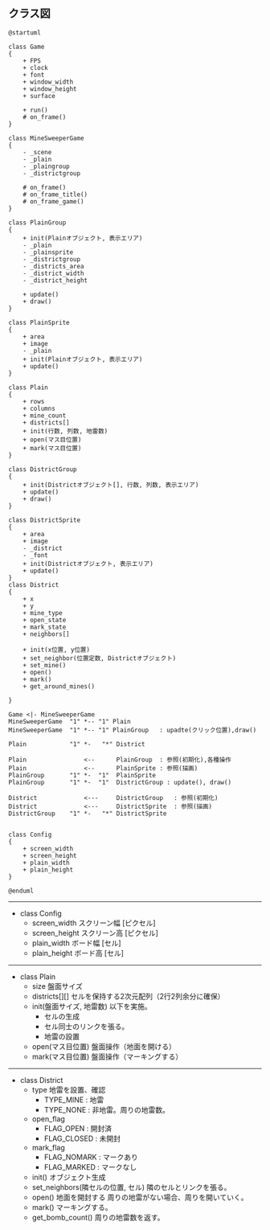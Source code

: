 
## クラス図
```puml
@startuml

class Game
{
    + FPS
    + clock
    + font
    + window_width
    + window_height
    + surface

    + run()
    # on_frame()
}

class MineSweeperGame
{
    - _scene
    - _plain
    - _plaingroup
    - _districtgroup

    # on_frame()
    # on_frame_title()
    # on_frame_game()
}

class PlainGroup
{
    + init(Plainオブジェクト, 表示エリア)
    - _plain
    - _plainsprite
    - _districtgroup
    - _districts_area
    - _district_width
    - _district_height

    + update()
    + draw()
}

class PlainSprite
{
    + area
    + image
    - _plain
    + init(Plainオブジェクト, 表示エリア)
    + update()
}

class Plain
{
    + rows
    + columns
    + mine_count
    + districts[]
    + init(行数, 列数, 地雷数)
    + open(マス目位置)
    + mark(マス目位置)
}

class DistrictGroup
{
    + init(Districtオブジェクト[], 行数, 列数, 表示エリア)
    + update()
    + draw()
}

class DistrictSprite
{
    + area
    + image
    - _district
    - _font
    + init(Districtオブジェクト, 表示エリア)
    + update()
}
class District
{
    + x
    + y
    + mine_type
    + open_state
    + mark_state
    + neighbors[]

    + init(x位置, y位置)
    + set_neighbor(位置定数, Districtオブジェクト)
    + set_mine()
    + open()
    + mark()
    + get_around_mines()
    
}

Game <|- MineSweeperGame
MineSweeperGame  "1" *-- "1" Plain
MineSweeperGame  "1" *-- "1" PlainGroup   : upadte(クリック位置),draw()

Plain            "1" *-   "*" District

Plain                <--      PlainGroup  : 参照(初期化),各種操作
Plain                <--      PlainSprite : 参照(描画)
PlainGroup       "1" *-  "1"  PlainSprite
PlainGroup       "1" *-  "1"  DistrictGroup : update(), draw()

District             <---     DistrictGroup   : 参照(初期化)
District             <---     DistrictSprite  : 参照(描画)
DistrictGroup    "1" *-   "*" DistrictSprite


class Config
{
    + screen_width
    + screen_height
    + plain_width
    + plain_height
}

@enduml
```

---
- class Config
    - screen_width
        スクリーン幅 [ピクセル]
    - screen_height
        スクリーン高 [ピクセル]
    - plain_width
        ボード幅 [セル]
    - plain_height
        ボード高 [セル]

---
- class Plain
    - size
        盤面サイズ
    - districts[][]
        セルを保持する2次元配列（2行2列余分に確保）
    - init(盤面サイズ, 地雷数)
        以下を実施。
        - セルの生成
        - セル同士のリンクを張る。
        - 地雷の設置
    - open(マス目位置)
        盤面操作（地面を開ける）
    - mark(マス目位置)
        盤面操作（マーキングする）

---
- class District
    - type
        地雷を設置、確認
        - TYPE_MINE : 地雷
        - TYPE_NONE : 非地雷。周りの地雷数。
    - open_flag
        - FLAG_OPEN   : 開封済
        - FLAG_CLOSED : 未開封
    - mark_flag
        - FLAG_NOMARK : マークあり
        - FLAG_MARKED : マークなし
    - init()
        オブジェクト生成
    - set_neighbors(隣セルの位置, セル)
        隣のセルとリンクを張る。
    - open()
        地面を開封する
        周りの地雷がない場合、周りを開いていく。
    - mark()
        マーキングする。
    - get_bomb_count()
        周りの地雷数を返す。

